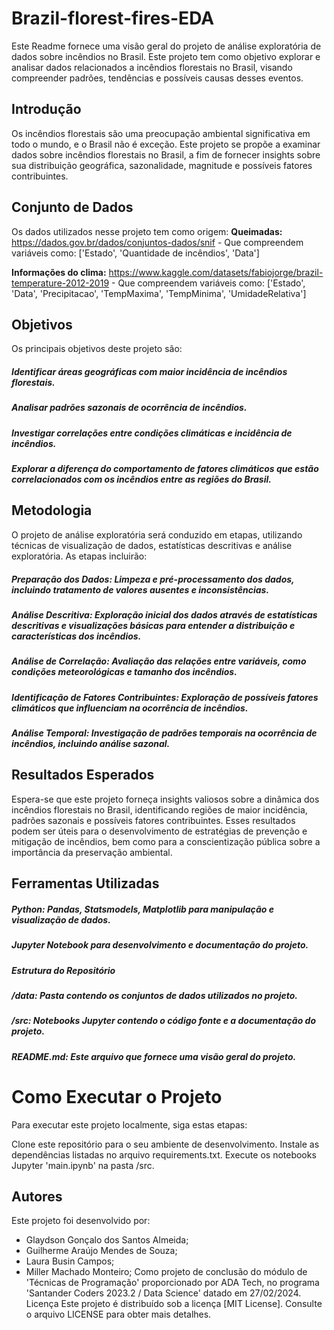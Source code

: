 # Brazil-florest-fires-EDA
Este Readme fornece uma visão geral do projeto de análise exploratória de dados sobre incêndios no Brasil. Este projeto tem como objetivo explorar e analisar dados relacionados a incêndios florestais no Brasil, visando compreender padrões, tendências e possíveis causas desses eventos.

## Introdução
Os incêndios florestais são uma preocupação ambiental significativa em todo o mundo, e o Brasil não é exceção. Este projeto se propõe a examinar dados sobre incêndios florestais no Brasil, a fim de fornecer insights sobre sua distribuição geográfica, sazonalidade, magnitude e possíveis fatores contribuintes.

## Conjunto de Dados
Os dados utilizados nesse projeto tem como origem:
**Queimadas:** https://dados.gov.br/dados/conjuntos-dados/snif - Que compreendem variáveis como: ['Estado', 'Quantidade de incêndios', 'Data']

**Informações do clima:** https://www.kaggle.com/datasets/fabiojorge/brazil-temperature-2012-2019 - Que compreendem variáveis como:
['Estado', 'Data', 'Precipitacao', 'TempMaxima', 'TempMinima', 'UmidadeRelativa']

## Objetivos
Os principais objetivos deste projeto são:

##### Identificar áreas geográficas com maior incidência de incêndios florestais.
##### Analisar padrões sazonais de ocorrência de incêndios.
##### Investigar correlações entre condições climáticas e incidência de incêndios.
##### Explorar a diferença do comportamento de fatores climáticos que estão correlacionados com os incêndios entre as regiões do Brasil.

## Metodologia
O projeto de análise exploratória será conduzido em etapas, utilizando técnicas de visualização de dados, estatísticas descritivas e análise exploratória. As etapas incluirão:

##### Preparação dos Dados: Limpeza e pré-processamento dos dados, incluindo tratamento de valores ausentes e inconsistências.
##### Análise Descritiva: Exploração inicial dos dados através de estatísticas descritivas e visualizações básicas para entender a distribuição e características dos incêndios.
##### Análise de Correlação: Avaliação das relações entre variáveis, como condições meteorológicas e tamanho dos incêndios.
##### Identificação de Fatores Contribuintes: Exploração de possíveis fatores climáticos que influenciam na ocorrência de incêndios.
##### Análise Temporal: Investigação de padrões temporais na ocorrência de incêndios, incluindo análise sazonal.

## Resultados Esperados
Espera-se que este projeto forneça insights valiosos sobre a dinâmica dos incêndios florestais no Brasil, identificando regiões de maior incidência, padrões sazonais e possíveis fatores contribuintes. Esses resultados podem ser úteis para o desenvolvimento de estratégias de prevenção e mitigação de incêndios, bem como para a conscientização pública sobre a importância da preservação ambiental.

## Ferramentas Utilizadas
##### Python: Pandas, Statsmodels, Matplotlib para manipulação e visualização de dados.
##### Jupyter Notebook para desenvolvimento e documentação do projeto.
##### Estrutura do Repositório
##### /data: Pasta contendo os conjuntos de dados utilizados no projeto.
##### /src: Notebooks Jupyter contendo o código fonte e a documentação do projeto.
##### README.md: Este arquivo que fornece uma visão geral do projeto.

# Como Executar o Projeto
Para executar este projeto localmente, siga estas etapas:

Clone este repositório para o seu ambiente de desenvolvimento.
Instale as dependências listadas no arquivo requirements.txt.
Execute os notebooks Jupyter 'main.ipynb' na pasta /src.


## Autores
Este projeto foi desenvolvido por:
- Glaydson Gonçalo dos Santos Almeida;
- Guilherme Araújo Mendes de Souza;
- Laura Busin Campos;
- Miller Machado Monteiro;
Como projeto de conclusão do módulo de 'Técnicas de Programação' proporcionado por ADA Tech, no programa 'Santander Coders 2023.2 / Data Science' datado em 27/02/2024.
Licença
Este projeto é distribuído sob a licença [MIT License]. Consulte o arquivo LICENSE para obter mais detalhes.